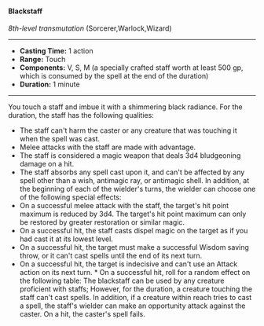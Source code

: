 #### Blackstaff
*8th-level transmutation* (Sorcerer,Warlock,Wizard)
___
- **Casting Time:** 1 action
- **Range:** Touch
- **Components:** V, S, M (a specially crafted staff worth at least 500 gp, which is consumed by the spell at the end of the duration)
- **Duration:** 1 minute
---
You touch a staff and imbue it with a shimmering
black radiance. For the duration, the staff has the
following qualities:
* The staff can't harm the caster or any creature
that was touching it when the spell was cast.
* Melee attacks with the staff are made with
advantage.
* The staff is considered a magic weapon that
deals 3d4 bludgeoning damage on a hit.
* The staff absorbs any spell cast upon it, and
can't be affected by any spell other than a wish,
antimagic ray, or antimagic shell.
In addition, at the beginning of each of the
wielder's turns, the wielder can choose one of the
following special effects:
* On a successful melee attack with the staff, the
target's hit point maximum is reduced by 3d4.
The target's hit point maximum can only be
restored by greater restoration or similar magic.
* On a successful hit, the staff casts dispel magic
on the target as if you had cast it at its lowest
level.
* On a successful hit, the target must make a
successful Wisdom saving throw, or it can't cast
spells until the end of its next turn.
* On a successful hit, the target is indecisive and
can't use an Attack action on its next turn. * On a successful hit, roll for a random effect on
the following table:
The blackstaff can be used by any creature
proficient with staffs; However, for the duration, a
creature touching the staff can't cast spells. In
addition, if a creature within reach tries to cast a
spell, the staff's wielder can make an opportunity
attack against the caster. On a hit, the caster's spell
fails.
